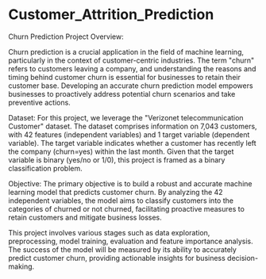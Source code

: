 # Customer_Attrition_Prediction

Churn Prediction Project Overview:

Churn prediction is a crucial application in the field of machine learning, particularly in the context of customer-centric industries. The term "churn" refers to customers leaving a company, and understanding the reasons and timing behind customer churn is essential for businesses to retain their customer base. Developing an accurate churn prediction model empowers businesses to proactively address potential churn scenarios and take preventive actions.

Dataset:
For this project, we leverage the "Verizonet telecommunication Customer" dataset. The dataset comprises information on 7,043 customers, with 42  features (independent variables) and 1 target variable (dependent variable). The target variable indicates whether a customer has recently left the company (churn=yes) within the last month. Given that the target variable is binary (yes/no or 1/0), this project is framed as a binary classification problem.

Objective:
The primary objective is to build a robust and accurate machine learning model that predicts customer churn. By analyzing the 42 independent variables, the model aims to classify customers into the categories of churned or not churned, facilitating proactive measures to retain customers and mitigate business losses.

This project involves various stages such as data exploration, preprocessing, model training, evaluation and feature importance analysis. The success of the model will be measured by its ability to accurately predict customer churn, providing actionable insights for business decision-making.
